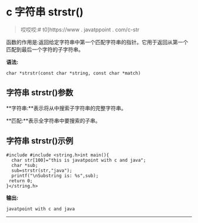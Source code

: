 # c 字符串 strstr()

> 哎哎哎:# t0]https://www . javatppoint . com/c-str

函数的作用是:返回给定字符串中第一个匹配字符串的指针。它用于返回从第一个匹配到最后一个字符的子字符串。

**语法:**

```
char *strstr(const char *string, const char *match)

```

## 字符串 strstr()参数

**字符串:**表示将从中搜索子字符串的完整字符串。

**匹配:**表示全字符串中要搜索的子串。

## 字符串 strstr()示例

```
#include #include <string.h>int main(){  
  char str[100]="this is javatpoint with c and java";  
  char *sub;  
  sub=strstr(str,"java");  
  printf("\nSubstring is: %s",sub);  
 return 0;  
}</string.h> 
```

**输出:**

```
javatpoint with c and java

```

* * *